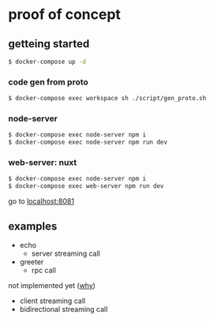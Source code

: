 # proof of concept

## getteing started
```bash
$ docker-compose up -d
```

### code gen from proto
```bash
$ docker-compose exec workspace sh ./script/gen_proto.sh
```

### node-server
```bash
$ docker-compose exec node-server npm i
$ docker-compose exec node-server npm run dev
```

### web-server: nuxt
```bash
$ docker-compose exec node-server npm i
$ docker-compose exec web-server npm run dev
```

go to [localhost:8081](localhost:8081)

## examples
- echo
  - server streaming call
- greeter
  - rpc call

not implemented yet ([why](https://github.com/grpc/grpc-web/issues/24))
- client streaming call
- bidirectional streaming call
